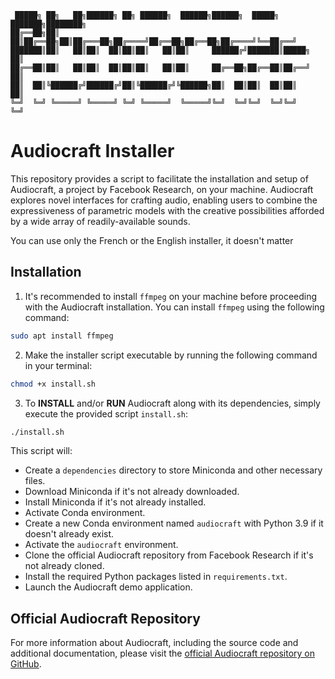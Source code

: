 
```
 █████╗ ██╗   ██╗██████╗ ██╗ ██████╗  ██████╗██████╗  █████╗ ███████╗████████╗
██╔══██╗██║   ██║██╔══██╗██║██╔═══██╗██╔════╝██╔══██╗██╔══██╗██╔════╝╚══██╔══╝
███████║██║   ██║██║  ██║██║██║   ██║██║     ██████╔╝███████║█████╗     ██║   
██╔══██║██║   ██║██║  ██║██║██║   ██║██║     ██╔══██╗██╔══██║██╔══╝     ██║   
██║  ██║╚██████╔╝██████╔╝██║╚██████╔╝╚██████╗██║  ██║██║  ██║██║        ██║   
╚═╝  ╚═╝ ╚═════╝ ╚═════╝ ╚═╝ ╚═════╝  ╚═════╝╚═╝  ╚═╝╚═╝  ╚═╝╚═╝        ╚═╝   
```

# Audiocraft Installer

This repository provides a script to facilitate the installation and setup of Audiocraft, a project by Facebook Research, on your machine. Audiocraft explores novel interfaces for crafting audio, enabling users to combine the expressiveness of parametric models with the creative possibilities afforded by a wide array of readily-available sounds.

You can use only the French or the English installer, it doesn't matter

## Installation

1. It's recommended to install `ffmpeg` on your machine before proceeding with the Audiocraft installation. You can install `ffmpeg` using the following command:

```bash
sudo apt install ffmpeg
```

2. Make the installer script executable by running the following command in your terminal:

```bash
chmod +x install.sh
```

3. To **INSTALL** and/or **RUN** Audiocraft along with its dependencies, simply execute the provided script `install.sh`:

```bash
./install.sh
```


This script will:

- Create a `dependencies` directory to store Miniconda and other necessary files.
- Download Miniconda if it's not already downloaded.
- Install Miniconda if it's not already installed.
- Activate Conda environment.
- Create a new Conda environment named `audiocraft` with Python 3.9 if it doesn't already exist.
- Activate the `audiocraft` environment.
- Clone the official Audiocraft repository from Facebook Research if it's not already cloned.
- Install the required Python packages listed in `requirements.txt`.
- Launch the Audiocraft demo application.

## Official Audiocraft Repository

For more information about Audiocraft, including the source code and additional documentation, please visit the [official Audiocraft repository on GitHub](https://github.com/facebookresearch/audiocraft).
